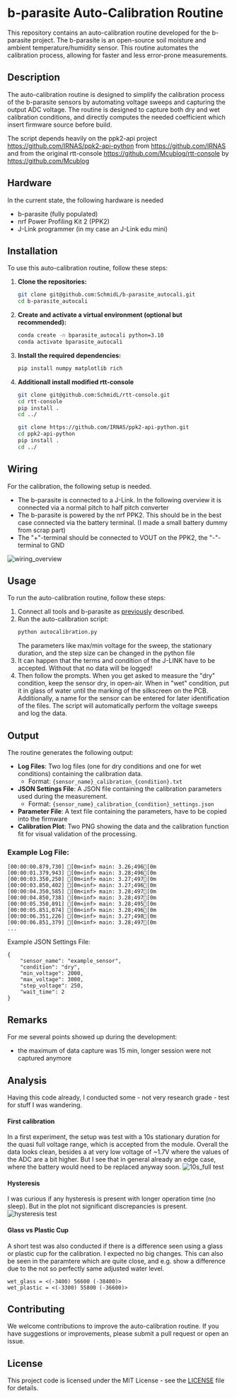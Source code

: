 # b-parasite Auto-Calibration Routine

This repository contains an auto-calibration routine developed for the b-parasite project. The b-parasite is an open-source soil moisture and ambient temperature/humidity sensor. This routine automates the calibration process, allowing for faster and less error-prone measurements.

## Description

The auto-calibration routine is designed to simplify the calibration process of the b-parasite sensors by automating voltage sweeps and capturing the output ADC voltage. The routine is designed to capture both dry and wet calibration conditions, and directly computes the needed coefficient which insert firmware source before build.

The script depends heavily on the ppk2-api project https://github.com/IRNAS/ppk2-api-python from https://github.com/IRNAS and from the original rtt-console https://github.com/Mcublog/rtt-console by https://github.com/Mcublog

## Hardware
In the current state, the following hardware is needed
- b-parasite (fully populated)
- nrf Power Profiling Kit 2 (PPK2)
- J-Link programmer (in my case an J-Link edu mini)

## Installation

To use this auto-calibration routine, follow these steps:

1. **Clone the repositories:**
   ```bash
   git clone git@github.com:SchmidL/b-parasite_autocali.git
   cd b-parasite_autocali
   ```
1. **Create and activate a virtual environment (optional but recommended):**
    ```bash
    conda create -n bparasite_autocali python=3.10
    conda activate bparasite_autocali
    ```

1. **Install the required dependencies:**
    ```bash
    pip install numpy matplotlib rich
    ```
1. **Additionall install modified rtt-console**
    ```bash
    git clone git@github.com:SchmidL/rtt-console.git
    cd rtt-console
    pip install .
    cd ../

    git clone https://github.com/IRNAS/ppk2-api-python.git
    cd ppk2-api-python
    pip install .
    cd ../
    ```

## Wiring
For the calibration, the following setup is needed.
- The b-parasite is connected to a J-Link. In the following overview it is connected via a normal pitch to half pitch converter
- The b-parasite is powered by the nrf PPK2. This should be in the best case connected via the battery terminal. (I made a small battery dummy from scrap part)
- The "+"-terminal should be connected to VOUT on the PPK2, the "-"-terminal to GND

![wiring_overview](/docs/img/wiring_bparasite_calibration.jpeg)

## Usage

To run the auto-calibration routine, follow these steps:

1. Connect all tools and b-parasite as  [previously](#hardware-and-wiring) described.
1. Run the auto-calibration script:
    ```bash
    python autocalibration.py
    ```
    The parameters like max/min voltage for the sweep, the stationary duration, and the step size can be changed in the python file
1. It can happen that the terms and condition of the J-LINK have to be accepted. Without that no data will be logged!
1. Then follow the prompts. When you get asked to measure the "dry" condition, keep the sensor dry, in open-air.
When in "wet" condition, put it in glass of water until the marking of the silkscreen on the PCB.
Additionally, a name for the sensor can be entered for later identification of the files.
The script will automatically perform the voltage sweeps and log the data.

## Output

The routine generates the following output:

- **Log Files**: Two log files (one for dry conditions and one for wet conditions) containing the calibration data.
	- Format: `{sensor_name}_calibration_{condition}.txt`
- **JSON Settings File**: A JSON file containing the calibration parameters used during the measurement.
	- Format: `{sensor_name}_calibration_{condition}_settings.json`
- **Parameter File**: A text file containing the parameters, have to be copied into the firmware
- **Calibration Plot**: Two PNG showing the data and the calibration function fit for visual validation of the processing.

### Example Log File:

```
[00:00:00.879,730] [0m<inf> main: 3.26;496[0m
[00:00:01.379,943] [0m<inf> main: 3.28;496[0m
[00:00:03.350,250] [0m<inf> main: 3.27;497[0m
[00:00:03.850,402] [0m<inf> main: 3.27;496[0m
[00:00:04.350,585] [0m<inf> main: 3.28;497[0m
[00:00:04.850,738] [0m<inf> main: 3.28;497[0m
[00:00:05.350,891] [0m<inf> main: 3.28;495[0m
[00:00:05.851,074] [0m<inf> main: 3.28;496[0m
[00:00:06.351,226] [0m<inf> main: 3.27;498[0m
[00:00:06.851,379] [0m<inf> main: 3.28;497[0m
...
```
Example JSON Settings File:
```
{
    "sensor_name": "example_sensor",
    "condition": "dry",
    "min_voltage": 2000,
    "max_voltage": 3000,
    "step_voltage": 250,
    "wait_time": 2
}
```
## Remarks
For me several points showed up during the development:
- the maximum of data capture was 15 min, longer session were not captured anymore

## Analysis
Having this code already, I conducted some - not very research grade - test for stuff I was wandering.

#### First calibration
In a first experiment, the setup was test with a 10s stationary duration for the quasi full voltage range, which is accepted from the module.
Overall the data looks clean, besides a at very low voltage of ~1.7V where the values of the ADC are a bit higher. But I see that in general already an edge case, where the battery would need to be replaced anyway soon.
![10s_full test](/docs/img/sensor_10s_calibration_plot.png)

#### Hysteresis
I was curious if any hysteresis is present with longer operation time (no sleep). But in the plot not significant discrepancies is present. 
![hysteresis test](/docs/img/sensor_20s_hysteresis.png)

#### Glass vs Plastic Cup
A short test was also conducted if there is a difference seen using a glass or plastic cup for the calibration. I expected no big changes.
This can also be seen in the paramtere which are quite close, and e.g. show a difference due to the not so perfectly same adjusted water level.

```
wet_glass = <(-3400) 56600 (-38400)>
wet_plastic = <(-3300) 55800 (-36600)>
```

## Contributing

We welcome contributions to improve the auto-calibration routine. If you have suggestions or improvements, please submit a pull request or open an issue.

## License

This project code is licensed under the MIT License - see the [LICENSE](https://opensource.org/licenses/MIT) file for details.
